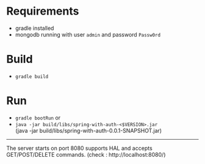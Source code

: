 # Requirements
- gradle installed
- mongodb running with user `admin` and password `Passw0rd`

# Build
- `gradle build`

# Run
- `gradle bootRun`
or
- `java -jar build/libs/spring-with-auth-<$VERSION>.jar`  
(java -jar build/libs/spring-with-auth-0.0.1-SNAPSHOT.jar)

<hr/>

The server starts on port 8080 supports HAL and accepts GET/POST/DELETE commands.
(check : http://localhost:8080/)